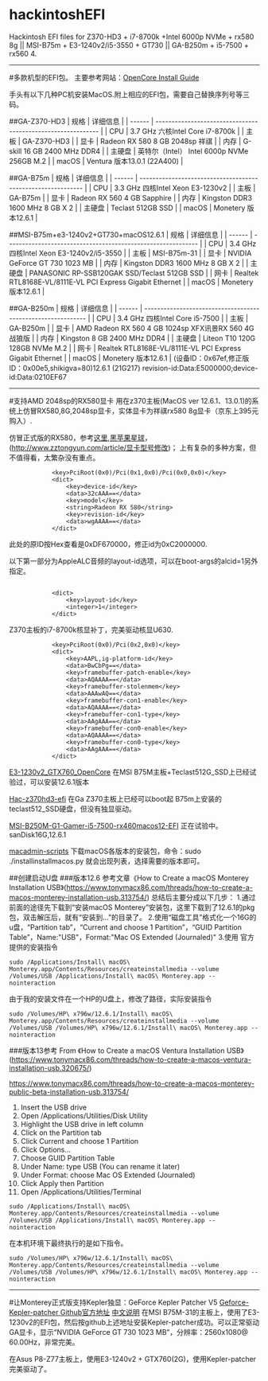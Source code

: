 # hackintoshEFI
Hackintosh EFI files for Z370-HD3 + i7-8700k +Intel 6000p NVMe + rx580 8g || MSI-B75m + E3-1240v2/i5-3550 + GT730 || GA-B250m + i5-7500 + rx560 4.




---
#多款机型的EFI包。
主要参考网站：[OpenCore Install Guide](https://dortania.github.io/OpenCore-Install-Guide)

手头有以下几种PC机安装MacOS.附上相应的EFI包，需要自己替换序列号等三码。

##GA-Z370-HD3
| 规格   | 详细信息                                                     |
| ------ | ------------------------------------------------------------ |
| CPU    | 3.7 GHz 六核Intel Core i7-8700k                            |
| 主板   | GA-Z370-HD3                                                  |
| 显卡   | Radeon RX 580 8 GB 2048sp 祥祺                                    |
| 内存   | G-skill 16 GB 2400 MHz DDR4 |
| 主硬盘 | 英特尔（Intel） Intel 6000p NVMe 256GB M.2                         |
| macOS | Ventura 版本13.0.1 (22A400)                                   |

##GA-B75m
| 规格   | 详细信息                                                     |
| ------ | ------------------------------------------------------------ |
| CPU    | 3.3 GHz 四核Intel Xeon E3-1230v2                             |
| 主板   | GA-B75m                                 |
| 显卡   | Radeon RX 560 4 GB Sapphire           |
| 内存   | Kingston DDR3 1600 MHz 8 GB X 2 |
| 主硬盘 | Teclast 512GB SSD                        |
| macOS | Monetery 版本12.6.1                                   |

##MSI-B75m+e3-1240v2+GT730+macOS12.6.1
| 规格   | 详细信息                                                     |
| ------ | ------------------------------------------------------------ |
| CPU    | 3.4 GHz 四核Intel Xeon E3-1240v2/i5-3550                             |
| 主板   | MSI-B75m-31                                 |
| 显卡   | NVIDIA GeForce GT 730 1023 MB           |
| 内存   | Kingston DDR3 1600 MHz 8 GB X 2            |
| 主硬盘 | PANASONIC RP-SSB120GAK SSD/Teclast 512GB SSD                        |
| 网卡   | Realtek RTL8168E-VL/8111E-VL PCI Express Gigabit Ethernet |
| macOS | Monetery 版本12.6.1                                    |

##GA-B250m
| 规格   | 详细信息                                                     |
| ------ | ------------------------------------------------------------ |
| CPU    | 3.4 GHz 四核Intel Core i5-7500                             |
| 主板   | GA-B250m                                 |
| 显卡   | AMD Radeon RX 560 4 GB 1024sp XFX讯景RX 560 4G 战狼版           |
| 内存   | Kingston 8 GB 2400 MHz DDR4           |
| 主硬盘 | Liteon T10 120G 128GB NVMe M.2                        |
| 网卡   | Realtek RTL8168E-VL/8111E-VL PCI Express Gigabit Ethernet |
| macOS | Monetery 版本12.6.1                                    |
(设备ID：0x67ef,修正版ID：0x00e5,shikigva=80)12.6.1 (21G217)
revision-id:Data:E5000000;device-id:Data:0210EF67



---
#支持AMD 2048sp的RX580显卡
用在z370主板(MacOS ver 12.6.1、13.0.1)的系统上仿冒RX580,8G,2048sp显卡，实体显卡为祥祺rx580 8g显卡（京东上395元购入）.

仿冒正式版的RX580，参考[这里](https://bbs.pcbeta.com/viewthread-1802638-1-1.html),[黑苹果星球](https://heipg.cn/tutorial/spoof-gpu-device-id.html)，(http://www.zztongyun.com/article/显卡型号修改)；
上有复杂的多种方案，但不值得看，太繁杂没有重点。
```
			<key>PciRoot(0x0)/Pci(0x1,0x0)/Pci(0x0,0x0)</key>
			<dict>
				<key>device-id</key>
				<data>32cAAA==</data>
				<key>model</key>
				<string>Radeon RX 580</string>
				<key>revision-id</key>
				<data>wgAAAA==</data>
			</dict>
```
此处的原ID按Hex查看是0xDF670000，修正id为0xC2000000.

以下第一部分为AppleALC音频的layout-id选项，可以在boot-args的alcid=1另外指定。
```

			<dict>
				<key>layout-id</key>
				<integer>1</integer>
			</dict>
```

Z370主板的i7-8700k核显补丁，完美驱动核显U630.
```
			<key>PciRoot(0x0)/Pci(0x2,0x0)</key>
			<dict>
				<key>AAPL,ig-platform-id</key>
				<data>BwCbPg==</data>
				<key>framebuffer-patch-enable</key>
				<data>AQAAAA==</data>
				<key>framebuffer-stolenmem</key>
				<data>AAAwAQ==</data>
				<key>framebuffer-con1-enable</key>
				<data>AQAAAA==</data>
				<key>framebuffer-con1-type</key>
				<data>AAgAAA==</data>
				<key>framebuffer-con0-enable</key>
				<data>AQAAAA==</data>
				<key>framebuffer-con0-type</key>
				<data>AAgAAA==</data>
			</dict>
```


[E3-1230v2_GTX760_OpenCore](https://github.com/hunanhjx/E3-1230v2_GTX760_OpenCore.git)
在MSI B75M主板+Teclast512G_SSD上已经试验过，可以安装12.6.1版本


[Hac-z370hd3-efi](https://github.com/dione2017/Hac-z370hd3-efi.git)
在Ga Z370主板上已经可以boot起 B75m上安装的teclast512_SSD硬盘，但没有独显驱动。


[MSI-B250M-G1-Gamer-i5-7500-rx460macos12-EFI](https://github.com/wshdliu/MSI-B250M-G1-Gamer-i5-7500-rx460macos12-EFI.git)
正在试验中。sanDisk16G,12.6.1


[macadmin-scripts](https://github.com/munki/macadmin-scripts.git)
下载macOS各版本的安装包，命令：sudo ./installinstallmacos.py 就会出现列表，选择需要的版本即可。



##创建启动U盘
###版本12.6
参考文章《How to Create a macOS Monterey Installation USB》(https://www.tonymacx86.com/threads/how-to-create-a-macos-monterey-installation-usb.313754/)
总结后主要分成以下几步：
1.通过前面的途径先下载到“安装macOS Monterey”安装包，这里下载到了12.6.1的pkg包，双击解压后，就有“安装到...”的目录了。
2.使用“磁盘工具”格式化一个16G的u盘，“Partition tab”，“Current and choose 1 Partition”，“GUID Partition Table”，Name:"USB"，Format:"Mac OS Extended (Journaled)"
3.使用
官方提供的安装指令
```
sudo /Applications/Install\ macOS\ Monterey.app/Contents/Resources/createinstallmedia --volume /Volumes/USB /Applications/Install\ macOS\ Monterey.app --nointeraction
```
由于我的安装文件在一个HP的U盘上，修改了路径，实际安装指令
```
sudo /Volumes/HP\ x796w/12.6.1/Install\ macOS\ Monterey.app/Contents/Resources/createinstallmedia --volume /Volumes/USB /Volumes/HP\ x796w/12.6.1/Install\ macOS\ Monterey.app --nointeraction
```

###版本13参考
From 《How to Create a macOS Ventura Installation USB》(https://www.tonymacx86.com/threads/how-to-create-a-macos-ventura-installation-usb.320675/)


https://www.tonymacx86.com/threads/how-to-create-a-macos-monterey-public-beta-installation-usb.313754/

1. Insert the USB drive
2. Open /Applications/Utilities/Disk Utility
3. Highlight the USB drive in left column
4. Click on the Partition tab
5. Click Current and choose 1 Partition
6. Click Options...
7. Choose GUID Partition Table
8. Under Name: type USB (You can rename it later)
9. Under Format: choose Mac OS Extended (Journaled)
10. Click Apply then Partition
11. Open /Applications/Utilities/Terminal

```
sudo /Applications/Install\ macOS\ Monterey.app/Contents/Resources/createinstallmedia --volume /Volumes/USB /Applications/Install\ macOS\ Monterey.app --nointeraction
```
在本机环境下最终执行的是如下指令。
```
sudo /Volumes/HP\ x796w/12.6.1/Install\ macOS\ Monterey.app/Contents/Resources/createinstallmedia --volume /Volumes/USB /Volumes/HP\ x796w/12.6.1/Install\ macOS\ Monterey.app --nointeraction
```



---
#让Monterey正式版支持Kepler独显：GeForce Kepler Patcher V5
[Geforce-Kepler-patcher Github官方地址](https://github.com/chris1111/Geforce-Kepler-patcher)
[中文说明](https://heipg.cn/drivers/geforce-kepler-patcher-v5.html)
在MSI B75M-31的主板上，使用了E3-1230v2的EFI包，然后按github上述地址安装Kepler-patcher成功。可以正常驱动GA显卡，显示“NVIDIA GeForce GT 730 1023 MB”，分辨率：2560x1080@ 60.00Hz，非常完美。

在Asus P8-Z77主板上，使用E3-1240v2 + GTX760(2G)，使用Kepler-patcher完美驱动了。


